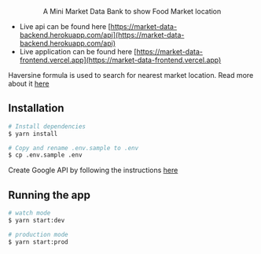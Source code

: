   <p align="center">A Mini Market Data Bank to show Food Market location</p>

- Live api can be found here [https://market-data-backend.herokuapp.com/api](https://market-data-backend.herokuapp.com/api)
- Live application can be found here [https://market-data-frontend.vercel.app](https://market-data-frontend.vercel.app)


Haversine formula is used to search for nearest market location. Read more about it [here](https://en.wikipedia.org/wiki/Haversine_formula)

## Installation

```bash
# Install dependencies
$ yarn install

# Copy and rename .env.sample to .env
$ cp .env.sample .env
```

Create Google API by following the instructions [here](https://developers.google.com/maps/documentation/geocoding/get-api-key)


## Running the app

```bash
# watch mode
$ yarn start:dev

# production mode
$ yarn start:prod
```
